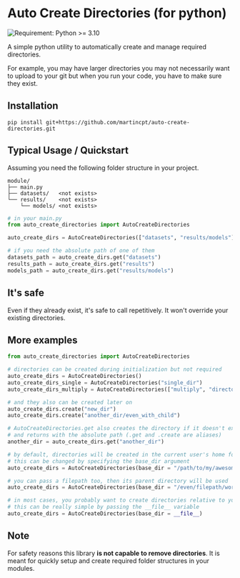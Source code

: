 # Auto Create Directories (for python)

![Requirement: Python >= 3.10](https://img.shields.io/badge/Python-%3E%3D%203.10-blue)

A simple python utility to automatically create and manage required directories. 

For example, you may have larger directories you may not necessarily want to upload to your git but when you run your code, you have to make sure they exist.

## Installation
```
pip install git+https://github.com/martincpt/auto-create-directories.git
```

## Typical Usage / Quickstart

Assuming you need the following folder structure in your project. 
```
module/
├── main.py
├── datasets/   <not exists>
└── results/    <not exists>
    └── models/ <not exists>
```

```python
# in your main.py
from auto_create_directories import AutoCreateDirectories

auto_create_dirs = AutoCreateDirectories(["datasets", "results/models"], __file__)

# if you need the absolute path of one of them
datasets_path = auto_create_dirs.get("datasets")
results_path = auto_create_dirs.get("results")
models_path = auto_create_dirs.get("results/models")
```

## It's safe
Even if they already exist, it's safe to call repetitively. It won't override your existing directories.

## More examples
```python 
from auto_create_directories import AutoCreateDirectories

# directories can be created during initialization but not required
auto_create_dirs = AutoCreateDirectories()
auto_create_dirs_single = AutoCreateDirectories("single_dir")
auto_create_dirs_multiply = AutoCreateDirectories(["multiply", "directories"])

# and they also can be created later on
auto_create_dirs.create("new_dir")
auto_create_dirs.create("another_dir/even_with_child")

# AutoCreateDirectories.get also creates the directory if it doesn't exist
# and returns with the absolute path (.get and .create are aliases)
another_dir = auto_create_dirs.get("another_dir")

# by default, directories will be created in the current user's home folder
# this can be changed by specifying the base_dir argument
auto_create_dirs = AutoCreateDirectories(base_dir = "/path/to/my/awesome/module")

# you can pass a filepath too, then its parent directory will be used
auto_create_dirs = AutoCreateDirectories(base_dir = "/even/filepath/works/but_its_parent_will_be_used.py")

# in most cases, you probably want to create directories relative to your current file
# this can be really simple by passing the __file__ variable
auto_create_dirs = AutoCreateDirectories(base_dir = __file__)
```

## Note
For safety reasons this library **is not capable to remove directories**. It is meant for quickly setup and create required folder structures in your modules.
